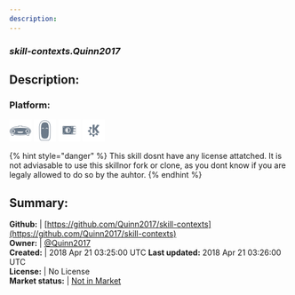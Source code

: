 ```yaml
---
description: 
---
```


### _skill-contexts.Quinn2017_  
## Description:  
  
### Platform:  
 ![Mark I](../.gitbook/assets/mark-1-icon.png)  ![Mark II](../.gitbook/assets/mark-2-icon.png)  ![Picroft](../.gitbook/assets/picroft-icon.png)  ![plasmoid](../.gitbook/assets/kde.png)   
  
{% hint style="danger" %}
This skill dosnt have any license attatched. It is not adviasable to use this skillnor fork or clone, as you dont know if you are legaly allowed to do so by the auhtor.
{% endhint %}
  
## Summary:  
**Github:** | [https://github.com/Quinn2017/skill-contexts](https://github.com/Quinn2017/skill-contexts)  
**Owner:** | [@Quinn2017](https://github.com/Quinn2017)  
**Created:** | 2018 Apr 21 03:25:00 UTC  **Last updated:** 2018 Apr 21 03:26:00 UTC  
**License:** | No License  
**Market status:** | [Not in Market](https://market.mycroft.ai/skill/)  
